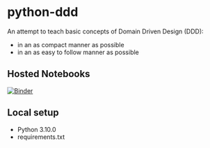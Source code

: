 # python-ddd

An attempt to teach basic concepts of Domain Driven Design (DDD):

- in an as compact manner as possible
- in an as easy to follow manner as possible

## Hosted Notebooks

[![Binder](https://mybinder.org/badge_logo.svg)](https://mybinder.org/v2/gh/fkromer/python-ddd.git/HEAD)

## Local setup

- Python 3.10.0
- requirements.txt
